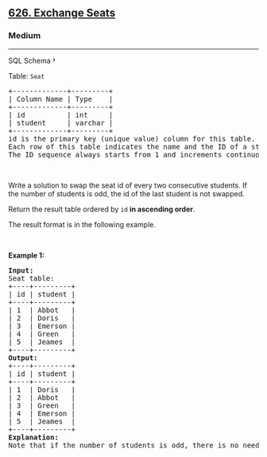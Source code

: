 <h2><a href="https://leetcode.com/problems/exchange-seats/">626. Exchange Seats</a></h2><h3>Medium</h3><hr><div class="sql-schema-wrapper__3VBi" style="user-select: auto;"><a class="sql-schema-link__3cEg" style="user-select: auto;">SQL Schema<svg viewBox="0 0 24 24" width="1em" height="1em" class="icon__1Md2" style="user-select: auto;"><path fill-rule="evenodd" d="M10 6L8.59 7.41 13.17 12l-4.58 4.59L10 18l6-6z" style="user-select: auto;"></path></svg></a></div><div style="user-select: auto;"><p style="user-select: auto;">Table: <code style="user-select: auto;">Seat</code></p>

<pre style="user-select: auto;">+-------------+---------+
| Column Name | Type    |
+-------------+---------+
| id          | int     |
| student     | varchar |
+-------------+---------+
id is the primary key (unique value) column for this table.
Each row of this table indicates the name and the ID of a student.
The ID sequence always starts from 1 and increments continuously.
</pre>

<p style="user-select: auto;">&nbsp;</p>

<p style="user-select: auto;">Write a solution to swap the seat id of every two consecutive students. If the number of students is odd, the id of the last student is not swapped.</p>

<p style="user-select: auto;">Return the result table ordered by <code style="user-select: auto;">id</code> <strong style="user-select: auto;">in ascending order</strong>.</p>

<p style="user-select: auto;">The result format is in the following example.</p>

<p style="user-select: auto;">&nbsp;</p>
<p style="user-select: auto;"><strong class="example" style="user-select: auto;">Example 1:</strong></p>

<pre style="user-select: auto;"><strong style="user-select: auto;">Input:</strong> 
Seat table:
+----+---------+
| id | student |
+----+---------+
| 1  | Abbot   |
| 2  | Doris   |
| 3  | Emerson |
| 4  | Green   |
| 5  | Jeames  |
+----+---------+
<strong style="user-select: auto;">Output:</strong> 
+----+---------+
| id | student |
+----+---------+
| 1  | Doris   |
| 2  | Abbot   |
| 3  | Green   |
| 4  | Emerson |
| 5  | Jeames  |
+----+---------+
<strong style="user-select: auto;">Explanation:</strong> 
Note that if the number of students is odd, there is no need to change the last one's seat.
</pre>
</div>